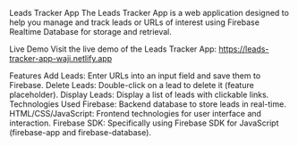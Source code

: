Leads Tracker App
The Leads Tracker App is a web application designed to help you manage and track leads or URLs of interest using Firebase Realtime Database for storage and retrieval.

Live Demo
Visit the live demo of the Leads Tracker App: https://leads-tracker-app-waji.netlify.app

Features
Add Leads: Enter URLs into an input field and save them to Firebase.
Delete Leads: Double-click on a lead to delete it (feature placeholder).
Display Leads: Display a list of leads with clickable links.
Technologies Used
Firebase: Backend database to store leads in real-time.
HTML/CSS/JavaScript: Frontend technologies for user interface and interaction.
Firebase SDK: Specifically using Firebase SDK for JavaScript (firebase-app and firebase-database).
